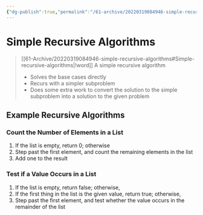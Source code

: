 ```yaml
---
{"dg-publish":true,"permalink":"/61-archive/20220319084946-simple-recursive-algorithms/","dgHomeLink":true,"dgPassFrontmatter":false}
---
```



# Simple Recursive Algorithms

> [[61-Archive/20220319084946-simple-recursive-algorithms#Simple-recursive-algorithms|!word]]
> A simple recursive algorithm
>
> - Solves the base cases directly
> - Recurs with a simpler subproblem
> - Does some extra work to convert the solution to the simple subproblem into a solution to the given problem

## Example Recursive Algorithms

### Count the Number of Elements in a List

1. If the list is empty, return 0; otherwise
2. Step past the first element, and count the remaining elements in the list
3. Add one to the result

### Test if a Value Occurs in a List

1. If the list is empty, return false; otherwise,
2. If the first thing in the list is the given value, return true; otherwise,
3. Step past the first element, and test whether the value occurs in the remainder of the list
